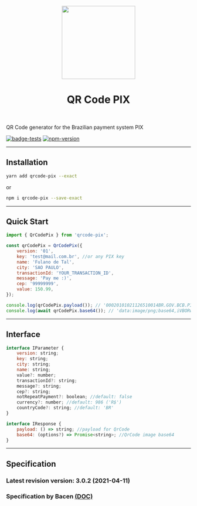 <p align="center">
  <img src="https://user-images.githubusercontent.com/22475804/114474255-346b1a00-9bcc-11eb-877f-0095c6fd5dba.jpg" height="200px" />
  <h1 align="center">QR Code PIX</h1>
</p>
<br />

QR Code generator for the Brazilian payment system PIX

[![badge-tests](https://github.com/joseviniciusnunes/qrcode-pix/workflows/Tests/badge.svg)](https://github.com/joseviniciusnunes/qrcode-pix/actions)
[![npm-version](https://img.shields.io/npm/v/qrcode-pix?color=brightgreen&label=npm%20package)](https://www.npmjs.com/package/qrcode-pix)

---

## Installation

```bash
yarn add qrcode-pix --exact
```

or

```bash
npm i qrcode-pix --save-exact
```

---

## Quick Start

```js
import { QrCodePix } from 'qrcode-pix';

const qrCodePix = QrCodePix({
    version: '01',
    key: 'test@mail.com.br', //or any PIX key
    name: 'Fulano de Tal',
    city: 'SAO PAULO',
    transactionId: 'YOUR_TRANSACTION_ID',
    message: 'Pay me :)',
    cep: '99999999',
    value: 150.99,
});

console.log(qrCodePix.payload()); // '00020101021126510014BR.GOV.BCB.PIX...'
console.log(await qrCodePix.base64()); // 'data:image/png;base64,iVBORw0...'
```

---

## Interface

```js
interface IParameter {
    version: string;
    key: string;
    city: string;
    name: string;
    value?: number;
    transactionId?: string;
    message?: string;
    cep?: string;
    notRepeatPayment?: boolean; //default: false
    currency?: number; //default: 986 ('R$')
    countryCode?: string; //default: 'BR'
}

interface IResponse {
    payload: () => string; //payload for QrCode
    base64: (options?) => Promise<string>; //QrCode image base64
}
```

---

## Specification

### Latest revision version: 3.0.2 (2021-04-11)

### Specification by Bacen [(DOC)](https://www.bcb.gov.br/content/estabilidadefinanceira/forumpireunioes/AnexoI-PadroesParaIniciacaodoPix.pdf)
